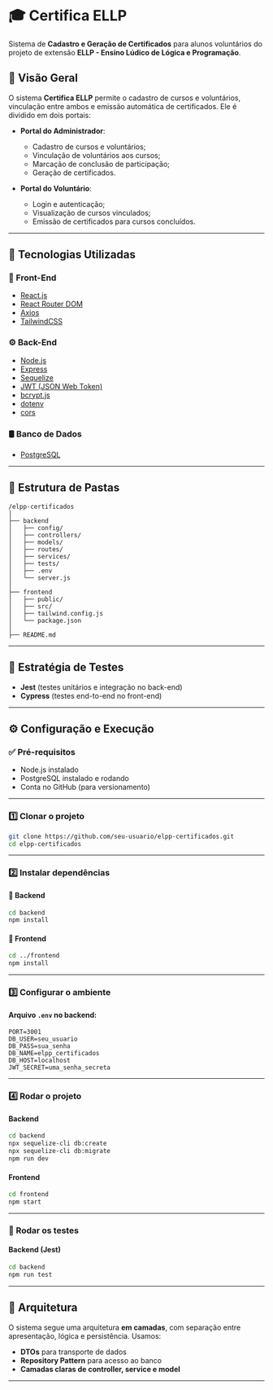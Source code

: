# 🎓 Certifica ELLP

Sistema de **Cadastro e Geração de Certificados** para alunos voluntários do projeto de extensão **ELLP - Ensino Lúdico de Lógica e Programação**.

## 📘 Visão Geral

O sistema **Certifica ELLP** permite o cadastro de cursos e voluntários, vinculação entre ambos e emissão automática de certificados. Ele é dividido em dois portais:

- **Portal do Administrador**:
  - Cadastro de cursos e voluntários;
  - Vinculação de voluntários aos cursos;
  - Marcação de conclusão de participação;
  - Geração de certificados.

- **Portal do Voluntário**:
  - Login e autenticação;
  - Visualização de cursos vinculados;
  - Emissão de certificados para cursos concluídos.

---

## 🚀 Tecnologias Utilizadas

### 🎨 Front-End
- [React.js](https://reactjs.org/)
- [React Router DOM](https://reactrouter.com/)
- [Axios](https://axios-http.com/)
- [TailwindCSS](https://tailwindcss.com/)

### ⚙️ Back-End
- [Node.js](https://nodejs.org/)
- [Express](https://expressjs.com/)
- [Sequelize](https://sequelize.org/)
- [JWT (JSON Web Token)](https://jwt.io/)
- [bcrypt.js](https://github.com/dcodeIO/bcrypt.js)
- [dotenv](https://github.com/motdotla/dotenv)
- [cors](https://github.com/expressjs/cors)

### 🛢️ Banco de Dados
- [PostgreSQL](https://www.postgresql.org/)

---

## 📁 Estrutura de Pastas

```
/elpp-certificados
│
├── backend
│   ├── config/
│   ├── controllers/
│   ├── models/
│   ├── routes/
│   ├── services/
│   ├── tests/
│   ├── .env
│   └── server.js
│
├── frontend
│   ├── public/
│   ├── src/
│   ├── tailwind.config.js
│   └── package.json
│
├── README.md
```

---

## 🧪 Estratégia de Testes

- **Jest** (testes unitários e integração no back-end)
- **Cypress** (testes end-to-end no front-end)

---

## ⚙️ Configuração e Execução

### ✅ Pré-requisitos
- Node.js instalado
- PostgreSQL instalado e rodando
- Conta no GitHub (para versionamento)

---

### 1️⃣ Clonar o projeto

```bash
git clone https://github.com/seu-usuario/elpp-certificados.git
cd elpp-certificados
```

---

### 2️⃣ Instalar dependências

#### 🔧 Backend
```bash
cd backend
npm install
```

#### 🎨 Frontend
```bash
cd ../frontend
npm install
```

---

### 3️⃣ Configurar o ambiente

#### Arquivo `.env` no backend:

```
PORT=3001
DB_USER=seu_usuario
DB_PASS=sua_senha
DB_NAME=elpp_certificados
DB_HOST=localhost
JWT_SECRET=uma_senha_secreta
```

---

### 4️⃣ Rodar o projeto

#### Backend
```bash
cd backend
npx sequelize-cli db:create
npx sequelize-cli db:migrate
npm run dev
```

#### Frontend
```bash
cd frontend
npm start
```

---

### 🧪 Rodar os testes

#### Backend (Jest)
```bash
cd backend
npm run test
```

---



## 🧠 Arquitetura

O sistema segue uma arquitetura **em camadas**, com separação entre apresentação, lógica e persistência. Usamos:

- **DTOs** para transporte de dados
- **Repository Pattern** para acesso ao banco
- **Camadas claras de controller, service e model**

---
